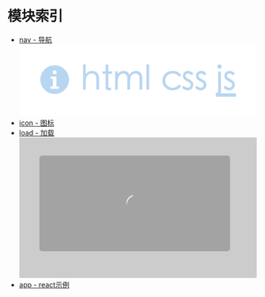 # 模块索引

- [nav - 导航 ![](./nav/preview.png)](./nav/README.md)
- [icon - 图标](./icon/README.md)
- [load - 加载 ![](./load/preview.png)](./load/README.md)
- [app - react示例](./app/README.md)
